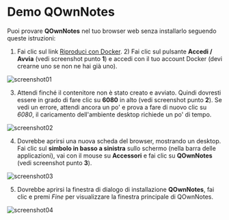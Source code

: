 # Demo QOwnNotes

Puoi provare **QOwnNotes** nel tuo browser web senza installarlo seguendo queste istruzioni:

1) Fai clic sul link [Riproduci con Docker](https://labs.play-with-docker.com/?stack=https://raw.githubusercontent.com/qownnotes/docker-desktop/main/examples/docker-compose.play-with-docker.yml&stack_name=desktop). 2) Fai clic sul pulsante **Accedi / Avvia** (vedi screenshot punto **1**) e accedi con il tuo account Docker (devi crearne uno se non ne hai già uno).

![screenshot01](/img/demo/playwithdocker01.png)

3) Attendi finché il contenitore non è stato creato e avviato. Quindi dovresti essere in grado di fare clic su **6080** in alto (vedi screenshot punto **2**). Se vedi un errore, attendi ancora un po' e prova a fare di nuovo clic su *6080*, il caricamento dell'ambiente desktop richiede un po' di tempo.

![screenshot02](/img/demo/playwithdocker02.png)

4) Dovrebbe aprirsi una nuova scheda del browser, mostrando un desktop. Fai clic sul **simbolo in basso a sinistra** sullo schermo (nella barra delle applicazioni), vai con il mouse su **Accessori** e fai clic su **QOwnNotes** (vedi screenshot punto **3**).

![screenshot03](/img/demo/playwithdocker03.png)

5) Dovrebbe aprirsi la finestra di dialogo di installazione **QOwnNotes**, fai clic e premi *Fine* per visualizzare la finestra principale di QOwnNotes.

![screenshot04](/img/demo/playwithdocker04.png)
